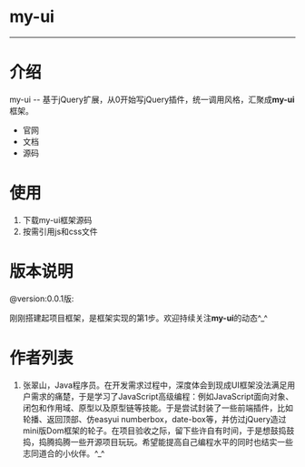 ﻿# my-ui---# 介绍my-ui -- 基于jQuery扩展，从0开始写jQuery插件，统一调用风格，汇聚成**my-ui**框架。- 官网- 文档- 源码# 使用1. 下载my-ui框架源码2.  按需引用js和css文件# 版本说明@version:0.0.1版:   刚刚搭建起项目框架，是框架实现的第1步。欢迎持续关注**my-ui**的动态\^_^# 作者列表1. 张翠山，Java程序员。在开发需求过程中，深度体会到现成UI框架没法满足用户需求的痛楚，于是学习了JavaScript高级编程：例如JavaScript面向对象、闭包和作用域、原型以及原型链等技能。于是尝试封装了一些前端插件，比如轮播、返回顶部、仿easyui numberbox，date-box等，并仿过jQuery造过mini版Dom框架的轮子。在项目验收之际，留下些许自有时间，于是想鼓捣鼓捣，捣腾捣腾一些开源项目玩玩。希望能提高自己编程水平的同时也结实一些志同道合的小伙伴。\^_^